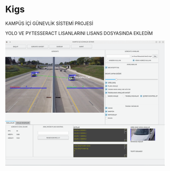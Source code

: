 # Kigs
KAMPÜS İÇİ GÜNEVLİK SİSTEMİ PROJESİ

YOLO VE PYTESSERACT LISANLARINI LISANS DOSYASINDA EKLEDİM

<p align="center">
  <img src="Screenshot1.png" width="650" title="aciklama">
</p>



